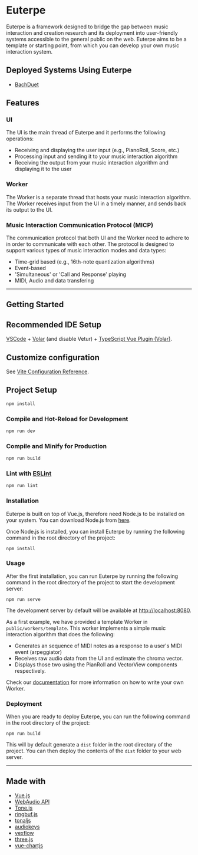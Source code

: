 # Euterpe
Euterpe is a framework designed to bridge the gap between music interaction and creation research and its deployment into user-friendly systems accessible to the general public on the web. Euterpe aims to be a template or starting point, from which you can develop your own music interaction system.

## Deployed Systems Using Euterpe
- [BachDuet](https://bachduet.com)

## Features
<!-- Euterpe was designed to support various music interaction modes. There are two main entities involved within Euterpe: -->
<!-- The main components of Euterpe are: -->

### UI 
    
The UI is the main thread of Euterpe and it performs the following operations:
- Receiving and displaying the user input (e.g., PianoRoll, Score, etc.)
- Processing input and sending it to your music interaction algorithm
- Receiving the output from your music interaction algorithm and displaying it to the user

### Worker 

The Worker is a separate thread that hosts your music interaction algorithm.
The Worker receives input from the UI in a timely manner, and sends back its output to the UI.
    
### Music Interaction Communication Protocol (MICP)

The communication protocol that both UI and the Worker need to adhere to in order to communicate with each other. The protocol is designed to support various types of music interaction modes and data types:
- Time-grid based (e.g., 16th-note quantization algorithms)
- Event-based
- 'Simultaneous' or 'Call and Response' playing
- MIDI, Audio and data transfering
---
## Getting Started

## Recommended IDE Setup

[VSCode](https://code.visualstudio.com/) + [Volar](https://marketplace.visualstudio.com/items?itemName=Vue.volar) (and disable Vetur) + [TypeScript Vue Plugin (Volar)](https://marketplace.visualstudio.com/items?itemName=Vue.vscode-typescript-vue-plugin).

## Customize configuration

See [Vite Configuration Reference](https://vitejs.dev/config/).

## Project Setup

```sh
npm install
```

### Compile and Hot-Reload for Development

```sh
npm run dev
```

### Compile and Minify for Production

```sh
npm run build
```

### Lint with [ESLint](https://eslint.org/)

```sh
npm run lint
```

### Installation
Euterpe is built on top of Vue.js, therefore need Node.js to be installed on your system. You can download Node.js from [here](https://nodejs.org/en/download/).

Once Node.js is installed, you can install Euterpe by running the following command in the root directory of the project:

    npm install

### Usage
After the first installation, you can run Euterpe by running the following command in the root directory of the project to start the development server:

    npm run serve

 The development server by default will be available at [http://localhost:8080](http://localhost:8080).

As a first example, we have provided a template Worker in `public/workers/template`. This worker implements a simple music interaction algorithm that does the following:
- Generates an sequence of MIDI notes as a response to a user's MIDI event (arpeggiator)
- Receives raw audio data from the UI and estimate the chroma vector.
- Displays those two using the PianRoll and VectorView components respectively.

Check our [documentation](Documentation.md) for more information on how to write your own Worker.

### Deployment

When you are ready to deploy Euterpe, you can run the following command in the root directory of the project:

    npm run build

This will by default generate a `dist` folder in the root directory of the project. You can then deploy the contents of the `dist` folder to your web server.

---
## Made with 
- [Vue.js](https://vuejs.org/)
- [WebAudio API](https://developer.mozilla.org/en-US/docs/Web/API/Web_Audio_API)
- [Tone.js](https://tonejs.github.io/)
- [ringbuf.js](https://github.com/padenot/ringbuf.js/)
- [tonaljs](tonaljs)
- [audiokeys](https://github.com/kylestetz/AudioKeys)
- [vexflow]()
- [three.js](https://threejs.org/)
- [vue-chartjs](https://vue-chartjs.org/)



